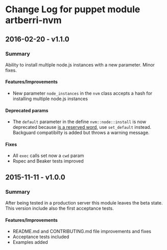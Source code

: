 # Change Log for puppet module artberri-nvm

## 2016-02-20 - v1.1.0

### Summary

Ability to install multiple node.js instances with a new parameter.
Minor fixes.

#### Features/Improvements

- New parameter `node_instances` in the `nvm` class accepts a hash for installing multiple node.js instances

#### Deprecated params

- The `default` parameter in the define `nvm::node::install` is now deprecated because [is a reserved word](https://docs.puppetlabs.com/puppet/latest/reference/lang_reserved.html#reserved-words), use `set_default` instead. Backguard compatibilty is added but throws a warning message.

#### Fixes

- All `exec` calls set now a `cwd` param
- Rspec and Beaker tests improved

## 2015-11-11 - v1.0.0

### Summary

After being tested in a production server this module leaves the beta state.
This version include also the first acceptance tests.

#### Features/Improvements

- README.md and CONTRIBUTING.md file improvements and fixes
- Acceptance tests included
- Examples added
